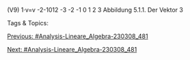 (V9) 1·v=v
-2-1012
-3 -2 -1 0 1 2 3
Abbildung 5.1.1. Der Vektor 
3

   Tags & Topics:
   

[Previous: #Analysis-Lineare_Algebra-230308_481](Analysis-Lineare_Algebra-230308_481.md)

[Next: #Analysis-Lineare_Algebra-230308_481](Analysis-Lineare_Algebra-230308_481.md)
